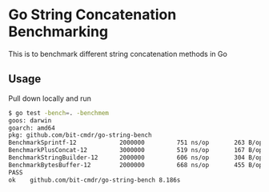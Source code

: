 # Go String Concatenation Benchmarking

This is to benchmark different string concatenation methods in Go

## Usage

Pull down locally and run

```sh
$ go test -bench=. -benchmem
goos: darwin
goarch: amd64
pkg: github.com/bit-cmdr/go-string-bench
BenchmarkSprintf-12            2000000         751 ns/op       263 B/op        7 allocs/op
BenchmarkPlusConcat-12         3000000         519 ns/op       167 B/op        3 allocs/op
BenchmarkStringBuilder-12      2000000         606 ns/op       304 B/op        7 allocs/op
BenchmarkBytesBuffer-12        2000000         668 ns/op       455 B/op        5 allocs/op
PASS
ok    github.com/bit-cmdr/go-string-bench 8.186s
```
